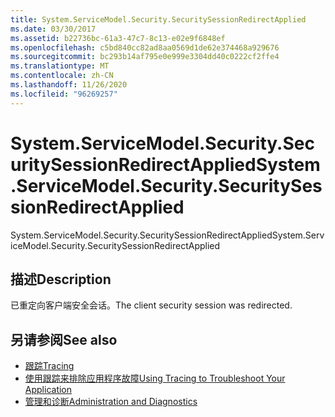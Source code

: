 ```yaml
---
title: System.ServiceModel.Security.SecuritySessionRedirectApplied
ms.date: 03/30/2017
ms.assetid: b22736bc-61a3-47c7-8c13-e02e9f6848ef
ms.openlocfilehash: c5bd840cc82ad8aa0569d1de62e374468a929676
ms.sourcegitcommit: bc293b14af795e0e999e3304dd40c0222cf2ffe4
ms.translationtype: MT
ms.contentlocale: zh-CN
ms.lasthandoff: 11/26/2020
ms.locfileid: "96269257"
---
```

# <a name="systemservicemodelsecuritysecuritysessionredirectapplied"></a><span data-ttu-id="b9e81-102">System.ServiceModel.Security.SecuritySessionRedirectApplied</span><span class="sxs-lookup"><span data-stu-id="b9e81-102">System.ServiceModel.Security.SecuritySessionRedirectApplied</span></span>

<span data-ttu-id="b9e81-103">System.ServiceModel.Security.SecuritySessionRedirectApplied</span><span class="sxs-lookup"><span data-stu-id="b9e81-103">System.ServiceModel.Security.SecuritySessionRedirectApplied</span></span>  
  
## <a name="description"></a><span data-ttu-id="b9e81-104">描述</span><span class="sxs-lookup"><span data-stu-id="b9e81-104">Description</span></span>  

 <span data-ttu-id="b9e81-105">已重定向客户端安全会话。</span><span class="sxs-lookup"><span data-stu-id="b9e81-105">The client security session was redirected.</span></span>  
  
## <a name="see-also"></a><span data-ttu-id="b9e81-106">另请参阅</span><span class="sxs-lookup"><span data-stu-id="b9e81-106">See also</span></span>

- [<span data-ttu-id="b9e81-107">跟踪</span><span class="sxs-lookup"><span data-stu-id="b9e81-107">Tracing</span></span>](index.md)
- [<span data-ttu-id="b9e81-108">使用跟踪来排除应用程序故障</span><span class="sxs-lookup"><span data-stu-id="b9e81-108">Using Tracing to Troubleshoot Your Application</span></span>](using-tracing-to-troubleshoot-your-application.md)
- [<span data-ttu-id="b9e81-109">管理和诊断</span><span class="sxs-lookup"><span data-stu-id="b9e81-109">Administration and Diagnostics</span></span>](../index.md)
